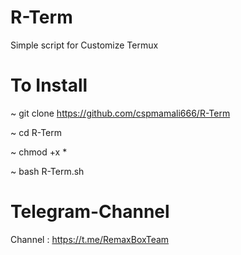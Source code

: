 # R-Term
Simple script for Customize Termux 

# To Install

 ~ git clone https://github.com/cspmamali666/R-Term

 ~ cd R-Term

 ~ chmod +x *

 ~ bash R-Term.sh


# Telegram-Channel
Channel : https://t.me/RemaxBoxTeam
